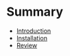 # Summary

* [Introduction](README.md)
* [Installation](installation/README.md)
* [Review](review/README.md)

